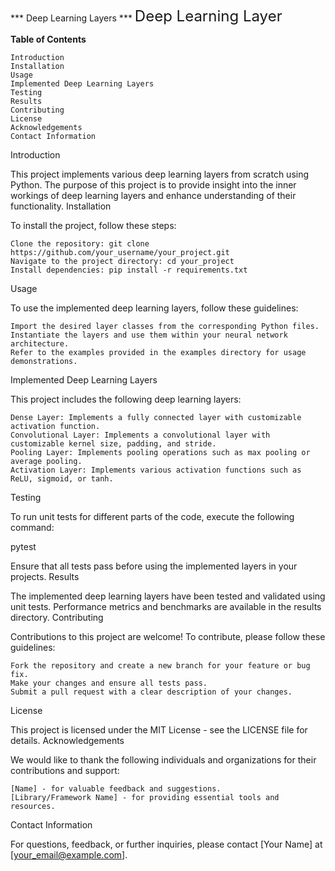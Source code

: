 *** Deep Learning Layers ***
<Deep Learning Layers style="font-size:20px;">
<span style="font-size:larger;">Deep Learning Layer</span>

**Table of Contents**

    Introduction
    Installation
    Usage
    Implemented Deep Learning Layers
    Testing
    Results
    Contributing
    License
    Acknowledgements
    Contact Information

Introduction

This project implements various deep learning layers from scratch using Python. The purpose of this project is to provide insight into the inner workings of deep learning layers and enhance understanding of their functionality.
Installation

To install the project, follow these steps:

    Clone the repository: git clone https://github.com/your_username/your_project.git
    Navigate to the project directory: cd your_project
    Install dependencies: pip install -r requirements.txt

Usage

To use the implemented deep learning layers, follow these guidelines:

    Import the desired layer classes from the corresponding Python files.
    Instantiate the layers and use them within your neural network architecture.
    Refer to the examples provided in the examples directory for usage demonstrations.

Implemented Deep Learning Layers

This project includes the following deep learning layers:

    Dense Layer: Implements a fully connected layer with customizable activation function.
    Convolutional Layer: Implements a convolutional layer with customizable kernel size, padding, and stride.
    Pooling Layer: Implements pooling operations such as max pooling or average pooling.
    Activation Layer: Implements various activation functions such as ReLU, sigmoid, or tanh.

Testing

To run unit tests for different parts of the code, execute the following command:

pytest

Ensure that all tests pass before using the implemented layers in your projects.
Results

The implemented deep learning layers have been tested and validated using unit tests. Performance metrics and benchmarks are available in the results directory.
Contributing

Contributions to this project are welcome! To contribute, please follow these guidelines:

    Fork the repository and create a new branch for your feature or bug fix.
    Make your changes and ensure all tests pass.
    Submit a pull request with a clear description of your changes.

License

This project is licensed under the MIT License - see the LICENSE file for details.
Acknowledgements

We would like to thank the following individuals and organizations for their contributions and support:

    [Name] - for valuable feedback and suggestions.
    [Library/Framework Name] - for providing essential tools and resources.

Contact Information

For questions, feedback, or further inquiries, please contact [Your Name] at [your_email@example.com].
